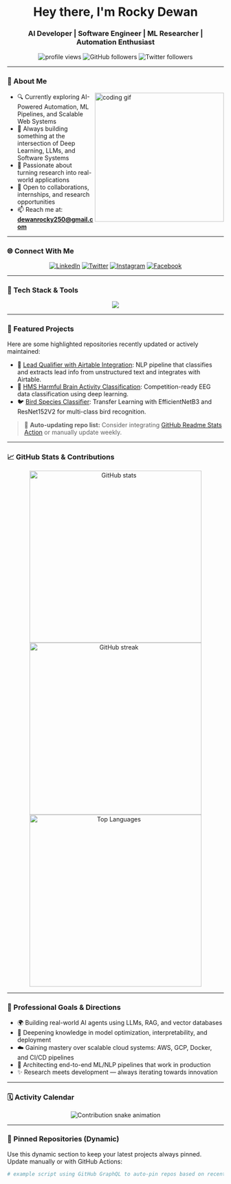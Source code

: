 <h1 align="center">Hey there, I'm Rocky Dewan</h1>
<h3 align="center">AI Developer | Software Engineer | ML Researcher | Automation Enthusiast</h3>

<p align="center">
  <img src="https://komarev.com/ghpvc/?username=Rocky-Dewan&label=Profile%20Views&color=0e75b6&style=flat" alt="profile views" />
  <img src="https://img.shields.io/github/followers/Rocky-Dewan?label=Followers&style=social" alt="GitHub followers" />
  <img src="https://img.shields.io/twitter/follow/rocky_dewan?style=social" alt="Twitter followers" />
</p>

---

### 🧠 About Me

<img align="right" width="300" src="https://media.giphy.com/media/K5kfQExKk731K/giphy.gif" alt="coding gif">

- 🔍 Currently exploring AI-Powered Automation, ML Pipelines, and Scalable Web Systems
- 🔨 Always building something at the intersection of Deep Learning, LLMs, and Software Systems
- 📘 Passionate about turning research into real-world applications
- 💼 Open to collaborations, internships, and research opportunities
- 📫 Reach me at: **dewanrocky250@gmail.com**

---

### 🌐 Connect With Me

<p align="center">
  <a href="https://www.linkedin.com/in/rockydewan250/"><img src="https://skillicons.dev/icons?i=linkedin" alt="LinkedIn" /></a>
  <a href="https://twitter.com/Rocky_Dewan"><img src="https://skillicons.dev/icons?i=twitter" alt="Twitter" /></a>
  <a href="https://instagram.com/rock_._y"><img src="https://skillicons.dev/icons?i=instagram" alt="Instagram" /></a>
  <a href="https://facebook.com/Dewan.Rocky.250.oil.of.vitriol"><img src="https://skillicons.dev/icons?i=facebook" alt="Facebook" /></a>
</p>

---

### 🧰 Tech Stack & Tools

<p align="center">
  <img src="https://skillicons.dev/icons?i=python,cpp,java,js,php,html,css,tailwind,react,nextjs,nodejs,express,django,flask,mysql,sqlite,mongodb,git,github,linux,figma,vscode,pycharm" />
</p>

---

### 🚀 Featured Projects

Here are some highlighted repositories recently updated or actively maintained:

- 🔗 [Lead Qualifier with Airtable Integration](https://github.com/Rocky-Dewan/Lead-Qualifier-with-Airtable-integration): NLP pipeline that classifies and extracts lead info from unstructured text and integrates with Airtable.
- 🧠 [HMS Harmful Brain Activity Classification](https://github.com/Rocky-Dewan/HMS-Brain-Activity-Classification): Competition-ready EEG data classification using deep learning.
- 🐦 [Bird Species Classifier](https://github.com/Rocky-Dewan/Bird-Species-Classification): Transfer Learning with EfficientNetB3 and ResNet152V2 for multi-class bird recognition.

> 🔄 **Auto-updating repo list:** Consider integrating [GitHub Readme Stats Action](https://github.com/marketplace/actions/github-profile-readme-generator) or manually update weekly.

---

### 📈 GitHub Stats & Contributions

<p align="center">
  <img src="https://github-readme-stats.vercel.app/api?username=Rocky-Dewan&show_icons=true&theme=radical" alt="GitHub stats" width="400" />
  <img src="https://github-readme-streak-stats.herokuapp.com?user=Rocky-Dewan&theme=radical" alt="GitHub streak" width="400" />
  <img src="https://github-readme-stats.vercel.app/api/top-langs/?username=Rocky-Dewan&layout=compact&theme=radical" alt="Top Languages" width="400" />
</p>

---

### 🎯 Professional Goals & Directions

- 🌍 Building real-world AI agents using LLMs, RAG, and vector databases
- 🧠 Deepening knowledge in model optimization, interpretability, and deployment
- ☁️ Gaining mastery over scalable cloud systems: AWS, GCP, Docker, and CI/CD pipelines
- 🧩 Architecting end-to-end ML/NLP pipelines that work in production
- ✨ Research meets development — always iterating towards innovation

---

### 🗓️ Activity Calendar

<p align="center">
  <img src="https://github.com/Rocky-Dewan/github-contribution-grid-snake/blob/output/github-contribution-grid-snake.svg" alt="Contribution snake animation" />
</p>

---

### 📌 Pinned Repositories (Dynamic)

Use this dynamic section to keep your latest projects always pinned. Update manually or with GitHub Actions:

```bash
# example script using GitHub GraphQL to auto-pin repos based on recent updates
